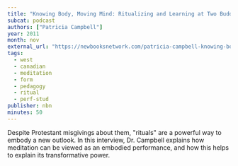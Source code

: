 ```yaml
---
title: "Knowing Body, Moving Mind: Ritualizing and Learning at Two Buddhist Centers"
subcat: podcast
authors: ["Patricia Campbell"]
year: 2011
month: nov
external_url: "https://newbooksnetwork.com/patricia-campbell-knowing-body-moving-mind-ritualizing-and-learning-at-two-buddhist-centers-oxford-up-2011"
tags: 
  - west
  - canadian
  - meditation
  - form
  - pedagogy
  - ritual
  - perf-stud
publisher: nbn
minutes: 50
---
```


Despite Protestant misgivings about them, "rituals" are a powerful way to embody a new outlook. In this interview, Dr. Campbell explains how meditation can be viewed as an embodied performance, and how this helps to explain its transformative power.
